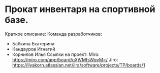 # Прокат инвентаря на спортивной базе.
Краткое описание:
Команда разработчиков:
- Бабкина Екатерина
- Кандауров Игнатий
- Корнилов Илья
Ссылки на проект:
Miro: https://miro.com/app/board/uXjVMfsWqvM=/
Jiro: https://ilyakorn.atlassian.net/jira/software/projects/TP/boards/1
